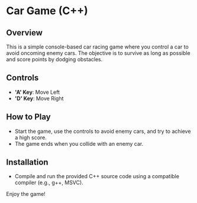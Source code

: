 
# Car Game (C++)

## Overview
This is a simple console-based car racing game where you control a car to avoid oncoming enemy cars. The objective is to survive as long as possible and score points by dodging obstacles.

## Controls
- **'A' Key**: Move Left
- **'D' Key**: Move Right

## How to Play
- Start the game, use the controls to avoid enemy cars, and try to achieve a high score.
- The game ends when you collide with an enemy car.

## Installation
- Compile and run the provided C++ source code using a compatible compiler (e.g., g++, MSVC).

Enjoy the game!
